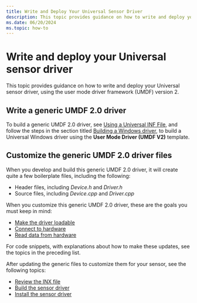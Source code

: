 ```yaml
---
title: Write and Deploy Your Universal Sensor Driver
description: This topic provides guidance on how to write and deploy your Universal sensor driver, using the user mode driver framework (UMDF) version 2.
ms.date: 06/20/2024
ms.topic: how-to
---
```


# Write and deploy your Universal sensor driver

This topic provides guidance on how to write and deploy your Universal sensor driver, using the user mode driver framework (UMDF) version 2.

## Write a generic UMDF 2.0 driver

To build a generic UMDF 2.0 driver, see [Using a Universal INF File](../install/using-a-universal-inf-file.md), and follow the steps in the section titled [Building a Windows driver](../develop/building-a-windows-driver.md), to build a Universal Windows driver using the **User Mode Driver (UMDF V2)** template.

## Customize the generic UMDF 2.0 driver files

When you develop and build this generic UMDF 2.0 driver, it will create quite a few boilerplate files, including the following:

- Header files, including *Device.h* and *Driver.h*
- Source files, including *Device.cpp* and *Driver.cpp*

When you customize this generic UMDF 2.0 driver, these are the goals you must keep in mind:

- [Make the driver loadable](make-the-driver-loadable.md)
- [Connect to hardware](connect-to-hardware.md)
- [Read data from hardware](read-data-from-hardware.md)

For code snippets, with explanations about how to make these updates, see the topics in the preceding list.

After updating the generic files to customize them for your sensor, see the following topics:

- [Review the INX file](review-and-revise-the-inf-file.md)
- [Build the sensor driver](build-the-sensor-driver.md)
- [Install the sensor driver](install-the-sensor-driver.md)
